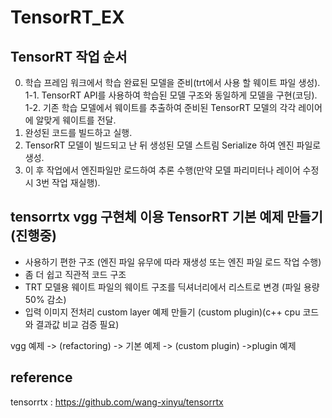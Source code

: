 # TensorRT_EX


## TensorRT 작업 순서 
0. 학습 프레임 워크에서 학습 완료된 모델을 준비(trt에서 사용 할 웨이트 파일 생성).     
1-1. TensorRT API를 사용하여 학습된 모델 구조와 동일하게 모델을 구현(코딩).     
1-2. 기존 학습 모델에서 웨이트를 추출하여 준비된 TensorRT 모델의 각각 레이어에 알맞게 웨이트를 전달.     
2. 완성된 코드를 빌드하고 실행.     
3. TensorRT 모델이 빌드되고 난 뒤 생성된 모델 스트림 Serialize 하여 엔진 파일로 생성.     
4. 이 후 작업에서 엔진파일만 로드하여 추론 수행(만약 모델 파리미터나 레이어 수정시 3번 작업 재실행).     


## tensorrtx vgg 구현체 이용 TensorRT 기본 예제 만들기 (진행중)
- 사용하기 편한 구조 (엔진 파일 유무에 따라 재생성 또는 엔진 파일 로드 작업 수행)
- 좀 더 쉽고 직관적 코드 구조
- TRT 모델용 웨이트 파일의 웨이트 구조를 딕셔너리에서 리스트로 변경 (파일 용량 50% 감소)
- 입력 이미지 전처리 custom layer 예제 만들기 (custom plugin)(c++ cpu 코드와 결과값 비교 검증 필요)

vgg 예제 -> (refactoring) -> 기본 예제 -> (custom plugin) ->plugin 예제 


## reference   
tensorrtx : https://github.com/wang-xinyu/tensorrtx

